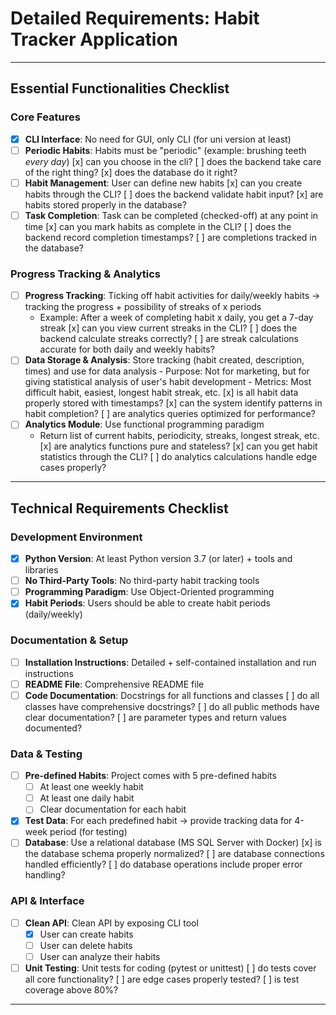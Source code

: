 # Detailed Requirements: Habit Tracker Application

---

## Essential Functionalities Checklist

### Core Features
- [x] **CLI Interface**: No need for GUI, only CLI (for uni version at least)
- [ ] **Periodic Habits**: Habits must be "periodic" (example: brushing teeth *every day*)
            [x] can you choose in the cli?
            [ ] does the backend take care of the right thing?
            [x] does the database do it right?
- [ ] **Habit Management**: User can define new habits
            [x] can you create habits through the CLI?
            [ ] does the backend validate habit input?
            [x] are habits stored properly in the database?
- [ ] **Task Completion**: Task can be completed (checked-off) at any point in time
            [x] can you mark habits as complete in the CLI?
            [ ] does the backend record completion timestamps?
            [ ] are completions tracked in the database?

### Progress Tracking & Analytics
- [ ] **Progress Tracking**: Ticking off habit activities for daily/weekly habits → tracking the progress + possibility of streaks of x periods
  - Example: After a week of completing habit x daily, you get a 7-day streak
            [x] can you view current streaks in the CLI?
            [ ] does the backend calculate streaks correctly?
            [ ] are streak calculations accurate for both daily and weekly habits?
- [ ] **Data Storage & Analysis**: Store tracking (habit created, description, times) and use for data analysis
        - Purpose: Not for marketing, but for giving statistical analysis of user's habit development
        - Metrics: Most difficult habit, easiest, longest habit streak, etc.
            [x] is all habit data properly stored with timestamps?
            [x] can the system identify patterns in habit completion?
            [ ] are analytics queries optimized for performance?
- [ ] **Analytics Module**: Use functional programming paradigm
  - Return list of current habits, periodicity, streaks, longest streak, etc.
            [x] are analytics functions pure and stateless?
            [x] can you get habit statistics through the CLI?
            [ ] do analytics calculations handle edge cases properly?

---

## Technical Requirements Checklist

### Development Environment
- [x] **Python Version**: At least Python version 3.7 (or later) + tools and libraries
- [ ] **No Third-Party Tools**: No third-party habit tracking tools
- [ ] **Programming Paradigm**: Use Object-Oriented programming
- [x] **Habit Periods**: Users should be able to create habit periods (daily/weekly)

### Documentation & Setup
- [ ] **Installation Instructions**: Detailed + self-contained installation and run instructions
- [ ] **README File**: Comprehensive README file
- [ ] **Code Documentation**: Docstrings for all functions and classes
            [ ] do all classes have comprehensive docstrings?
            [ ] do all public methods have clear documentation?
            [ ] are parameter types and return values documented?

### Data & Testing
- [ ] **Pre-defined Habits**: Project comes with 5 pre-defined habits
  - [ ] At least one weekly habit
  - [ ] At least one daily habit
  - [ ] Clear documentation for each habit
- [x] **Test Data**: For each predefined habit → provide tracking data for 4-week period (for testing)
- [ ] **Database**: Use a relational database (MS SQL Server with Docker)
            [x] is the database schema properly normalized?
            [ ] are database connections handled efficiently?
            [ ] do database operations include proper error handling?

### API & Interface
- [ ] **Clean API**: Clean API by exposing CLI tool
  - [x] User can create habits
  - [ ] User can delete habits
  - [ ] User can analyze their habits
- [ ] **Unit Testing**: Unit tests for coding (pytest or unittest)
            [ ] do tests cover all core functionality?
            [ ] are edge cases properly tested?
            [ ] is test coverage above 80%?

---


